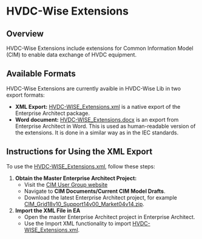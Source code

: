 # HVDC-Wise Extensions

## Overview
HVDC-Wise Extensions include extensions for Common Information Model (CIM) to enable data exchange of HVDC equipment. 

## Available Formats
HVDC-Wise Extensions are currently avaible in HVDC-Wise Lib in two export formats:
- **XML Export:** [HVDC-WISE_Extensions.xml](../../../Data_exchange_specifications/CIM_extensions/HVDC-WISE_Extensions.xml) is a native export of the Enterprise Architect package. 
- **Word document:** [HVDC-WISE_Extensions.docx](../../../Data_exchange_specifications/CIM_extensions/HVDC-WISE_Extensions.docx) is an export from Enterprise Architect in Word. This is used as human-readable version of the extensions. It is done in a similar way as in the IEC standards.

## Instructions for Using the XML Export
To use the [HVDC-WISE_Extensions.xml](../../../Data_exchange_specifications/CIM_extensions/HVDC-WISE_Extensions.xml), follow these steps:
1. **Obtain the Master Enterprise Architect Project:**
   - Visit the [CIM User Group website](https://cimug.ucaiug.org)
   - Navigate to **CIM Documents/Current CIM Model Drafts**.
   - Download the latest Enterprise Architect project, for example [CIM_Grid18v10_Support14v00_Market04v14.zip](https://cimug.ucaiug.org/CIM%20Model%20Releases/CIM_Grid18v10_Support14v00_Market04v14.zip).
2. **Import the XML File in EA**
   - Open the master Enterprise Architect project in Enterprise Architect.
   - Use the Import XML functionality to import [HVDC-WISE_Extensions.xml](../../../Data_exchange_specifications/CIM_extensions/HVDC-WISE_Extensions.xml).

